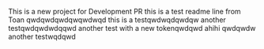 This is a new project for Development PR
this is a test readme line from Toan
qwdqwdqwdqwqwdwqd
this is a testqwdwqdqwdqw
another testqwdqwdwdqqwd
another test with a new tokenqwdqwd
ahihi 
qwdqwdw
another testwqdqwd